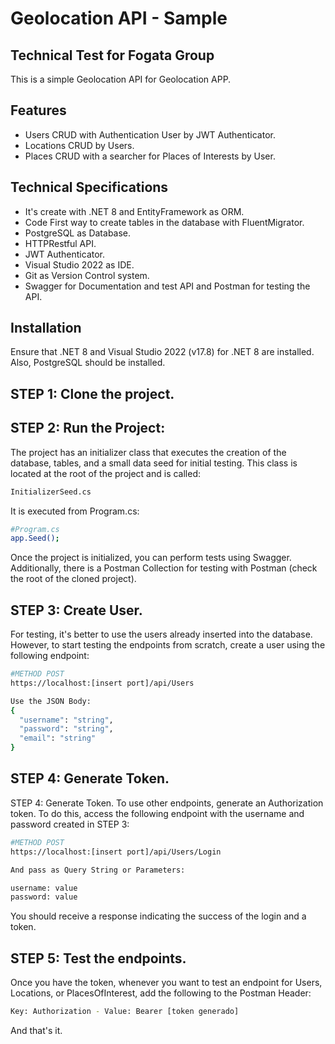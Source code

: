 # Geolocation API - Sample
## Technical Test for Fogata Group

This is a simple Geolocation API for Geolocation APP.

## Features
- Users CRUD with Authentication User by JWT Authenticator.
- Locations CRUD by Users.
- Places CRUD with a searcher for Places of Interests by User.

## Technical Specifications

- It's create with .NET 8 and EntityFramework as ORM.
- Code First way to create tables in the database with FluentMigrator.
- PostgreSQL as Database.
- HTTPRestful API.
- JWT Authenticator.
- Visual Studio 2022 as IDE.
- Git as Version Control system. 
- Swagger for Documentation and test API and Postman for testing the API.

## Installation

Ensure that .NET 8 and Visual Studio 2022 (v17.8) for .NET 8 are installed. Also, PostgreSQL should be installed.

## STEP 1: Clone the project.
## STEP 2: Run the Project:

The project has an initializer class that executes the creation of the database, tables, and a small data seed for initial testing. This class is located at the root of the project and is called:
```sh
InitializerSeed.cs
```
It is executed from Program.cs:
```sh
#Program.cs
app.Seed();
```
Once the project is initialized, you can perform tests using Swagger. Additionally, there is a Postman Collection for testing with Postman (check the root of the cloned project).

## STEP 3: Create User.
For testing, it's better to use the users already inserted into the database. However, to start testing the endpoints from scratch, create a user using the following endpoint:
```sh
#METHOD POST
https://localhost:[insert port]/api/Users

Use the JSON Body:
{
  "username": "string",
  "password": "string",
  "email": "string"
}
```

## STEP 4: Generate Token.

STEP 4: Generate Token.
To use other endpoints, generate an Authorization token. To do this, access the following endpoint with the username and password created in STEP 3:

```sh
#METHOD POST
https://localhost:[insert port]/api/Users/Login

And pass as Query String or Parameters:

username: value
password: value

```

You should receive a response indicating the success of the login and a token.

## STEP 5: Test the endpoints.

Once you have the token, whenever you want to test an endpoint for Users, Locations, or PlacesOfInterest, add the following to the Postman Header:
```sh
Key: Authorization - Value: Bearer [token generado]

```
And that's it.
